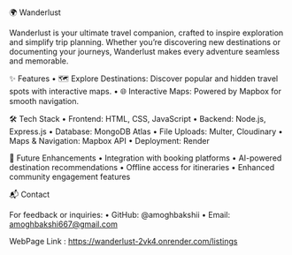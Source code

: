 
🌍 Wanderlust

Wanderlust is your ultimate travel companion, crafted to inspire exploration and simplify trip planning. Whether you’re discovering new destinations or documenting your journeys, Wanderlust makes every adventure seamless and memorable.

✨ Features
	•	🗺️ Explore Destinations: Discover popular and hidden travel spots with interactive maps.
	•	🌐 Interactive Maps: Powered by Mapbox for smooth navigation.

🛠️ Tech Stack
	•	Frontend: HTML, CSS, JavaScript
	•	Backend: Node.js, Express.js
	•	Database: MongoDB Atlas
	•	File Uploads: Multer, Cloudinary
	•	Maps & Navigation: Mapbox API
	•	Deployment: Render

📝 Future Enhancements
	•	Integration with booking platforms
	•	AI-powered destination recommendations
	•	Offline access for itineraries
	•	Enhanced community engagement features

📬 Contact

For feedback or inquiries:
	•	GitHub: @amoghbakshii
	•	Email: amoghbakshi667@gmail.com
 
WebPage Link : https://wanderlust-2vk4.onrender.com/listings

